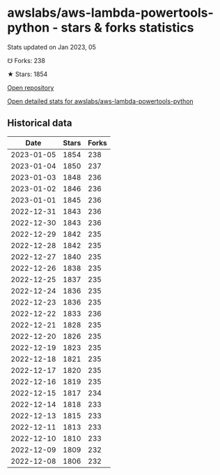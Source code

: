 # awslabs/aws-lambda-powertools-python - stars & forks statistics

Stats updated on Jan 2023, 05

☋ Forks: 238

★ Stars: 1854

[Open repository](https://github.com/awslabs/aws-lambda-powertools-python)

[Open detailed stats for awslabs/aws-lambda-powertools-python](https://reviewgithub.com/rep/awslabs/aws-lambda-powertools-python)

## Historical data
| Date | Stars | Forks |
|------|-------|-------|
| 2023-01-05 | 1854 | 238 | 
| 2023-01-04 | 1850 | 237 | 
| 2023-01-03 | 1848 | 236 | 
| 2023-01-02 | 1846 | 236 | 
| 2023-01-01 | 1845 | 236 | 
| 2022-12-31 | 1843 | 236 | 
| 2022-12-30 | 1843 | 236 | 
| 2022-12-29 | 1842 | 235 | 
| 2022-12-28 | 1842 | 235 | 
| 2022-12-27 | 1840 | 235 | 
| 2022-12-26 | 1838 | 235 | 
| 2022-12-25 | 1837 | 235 | 
| 2022-12-24 | 1836 | 235 | 
| 2022-12-23 | 1836 | 235 | 
| 2022-12-22 | 1833 | 236 | 
| 2022-12-21 | 1828 | 235 | 
| 2022-12-20 | 1826 | 235 | 
| 2022-12-19 | 1823 | 235 | 
| 2022-12-18 | 1821 | 235 | 
| 2022-12-17 | 1820 | 235 | 
| 2022-12-16 | 1819 | 235 | 
| 2022-12-15 | 1817 | 234 | 
| 2022-12-14 | 1818 | 233 | 
| 2022-12-13 | 1815 | 233 | 
| 2022-12-11 | 1813 | 233 | 
| 2022-12-10 | 1810 | 233 | 
| 2022-12-09 | 1809 | 232 | 
| 2022-12-08 | 1806 | 232 | 

